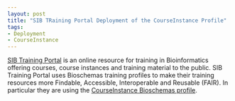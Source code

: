 ```yaml
---
layout: post
title: "SIB TRaining Portal Deployment of the CourseInstance Profile"
tags:
- Deployment
- CourseInstance
---
```


[SIB Training Portal](https://www.sib.swiss/training/) is an online resource for training in Bioinformatics offering courses, course instances and training material to the public. SIB Training Portal uses Bioschemas training profiles to make their training resources more Findable, Accessible, Interoperable and Reusable (FAIR). In particular they are using the [CourseInstance Bioschemas profile](https://bioschemas.org/profiles/CourseInstance/).